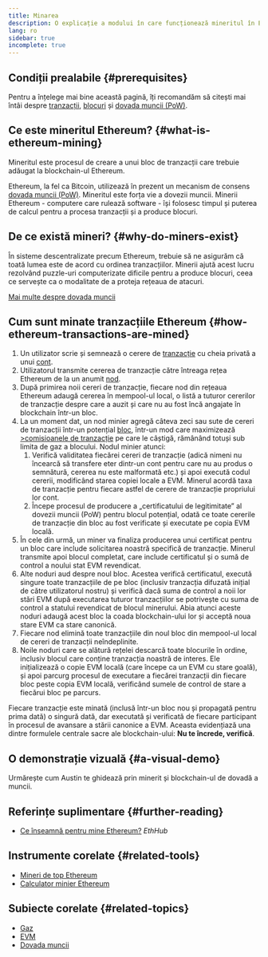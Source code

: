 ```yaml
---
title: Minarea
description: O explicație a modului în care funcționează mineritul în Ethereum și modul în care acesta ajută la menținerea Ethereum în siguranță și descentralizat.
lang: ro
sidebar: true
incomplete: true
---
```


## Condiții prealabile {#prerequisites}

Pentru a înțelege mai bine această pagină, îți recomandăm să citești mai întâi despre [tranzacții](/developers/docs/transactions/), [blocuri](/developers/docs/blocks/) și [dovada muncii (PoW)](/developers/docs/consensus-mechanisms/pow/).

## Ce este mineritul Ethereum? {#what-is-ethereum-mining}

Mineritul este procesul de creare a unui bloc de tranzacții care trebuie adăugat la blockchain-ul Ethereum.

Ethereum, la fel ca Bitcoin, utilizează în prezent un mecanism de consens [dovada muncii (PoW)](/developers/docs/consensus-mechanisms/pow/). Mineritul este forța vie a dovezii muncii. Minerii Ethereum - computere care rulează software - își folosesc timpul și puterea de calcul pentru a procesa tranzacții și a produce blocuri.

## De ce există mineri? {#why-do-miners-exist}

În sisteme descentralizate precum Ethereum, trebuie să ne asigurăm că toată lumea este de acord cu ordinea tranzacțiilor. Minerii ajută acest lucru rezolvând puzzle-uri computerizate dificile pentru a produce blocuri, ceea ce servește ca o modalitate de a proteja rețeaua de atacuri.

[Mai multe despre dovada muncii](/developers/docs/consensus-mechanisms/pow/)

## Cum sunt minate tranzacțiile Ethereum {#how-ethereum-transactions-are-mined}

1. Un utilizator scrie și semnează o cerere de [tranzacție](/developers/docs/transactions/) cu cheia privată a unui [cont](/developers/docs/accounts/).
2. Utilizatorul transmite cererea de tranzacție către întreaga rețea Ethereum de la un anumit [nod](/developers/docs/nodes-and-clients/).
3. După primirea noii cereri de tranzacție, fiecare nod din rețeaua Ethereum adaugă cererea în mempool-ul local, o listă a tuturor cererilor de tranzacție despre care a auzit și care nu au fost încă angajate în blockchain într-un bloc.
4. La un moment dat, un nod minier agregă câteva zeci sau sute de cereri de tranzacții într-un potențial [bloc](/developers/docs/blocks/), într-un mod care maximizează [>comisioanele de tranzacție](/developers/docs/gas/) pe care le câștigă, rămânând totuși sub limita de gaz a blocului. Nodul minier atunci:
   1. Verifică validitatea fiecărei cereri de tranzacție (adică nimeni nu încearcă să transfere eter dintr-un cont pentru care nu au produs o semnătură, cererea nu este malformată etc.) și apoi execută codul cererii, modificând starea copiei locale a EVM. Minerul acordă taxa de tranzacție pentru fiecare astfel de cerere de tranzacție propriului lor cont.
   2. Începe procesul de producere a „certificatului de legitimitate” al dovezii muncii (PoW) pentru blocul potențial, odată ce toate cererile de tranzacție din bloc au fost verificate și executate pe copia EVM locală.
5. În cele din urmă, un miner va finaliza producerea unui certificat pentru un bloc care include solicitarea noastră specifică de tranzacție. Minerul transmite apoi blocul completat, care include certificatul și o sumă de control a noului stat EVM revendicat.
6. Alte noduri aud despre noul bloc. Acestea verifică certificatul, execută singure toate tranzacțiile de pe bloc (inclusiv tranzacția difuzată inițial de către utilizatorul nostru) și verifică dacă suma de control a noii lor stări EVM după executarea tuturor tranzacțiilor se potrivește cu suma de control a statului revendicat de blocul minerului. Abia atunci aceste noduri adaugă acest bloc la coada blockchain-ului lor și acceptă noua stare EVM ca stare canonică.
7. Fiecare nod elimină toate tranzacțiile din noul bloc din mempool-ul local de cereri de tranzacții neîndeplinite.
8. Noile noduri care se alătură rețelei descarcă toate blocurile în ordine, inclusiv blocul care conține tranzacția noastră de interes. Ele inițializează o copie EVM locală (care începe ca un EVM cu stare goală), și apoi parcurg procesul de executare a fiecărei tranzacții din fiecare bloc peste copia EVM locală, verificând sumele de control de stare a fiecărui bloc pe parcurs.

Fiecare tranzacție este minată (inclusă într-un bloc nou și propagată pentru prima dată) o singură dată, dar executată și verificată de fiecare participant în procesul de avansare a stării canonice a EVM. Aceasta evidențiază una dintre formulele centrale sacre ale blockchain-ului: **Nu te încrede, verifică**.

## O demonstrație vizuală {#a-visual-demo}

Urmărește cum Austin te ghidează prin minerit și blockchain-ul de dovadă a muncii.

<YouTube id="zcX7OJ-L8XQ" />

## Referințe suplimentare {#further-reading}

- [Ce înseamnă pentru mine Ethereum?](https://docs.ethhub.io/using-ethereum/mining/) _EthHub_

## Instrumente corelate {#related-tools}

- [Mineri de top Ethereum](https://etherscan.io/stat/miner?range=7&blocktype=blocks)
- [Calculator minier Ethereum](https://minerstat.com/coin/ETH)

## Subiecte corelate {#related-topics}

- [Gaz](/developers/docs/gas/)
- [EVM](/developers/docs/evm/)
- [Dovada muncii](/developers/docs/consensus-mechanisms/pow/)
